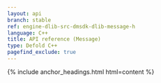 ```yaml
---
layout: api
branch: stable
ref: engine-dlib-src-dmsdk-dlib-message-h
language: C++
title: API reference (Message)
type: Defold C++
pagefind_exclude: true
---
```

{% include anchor_headings.html html=content %}